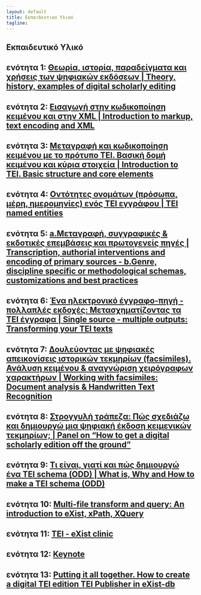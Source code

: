 ```yaml
---
layout: default
title: Εκπαιδευτικό Υλικό 
tagline: 
---
```


## Εκπαιδευτικό Υλικό 


## ενότητα 1: [Θεωρία, ιστορία, παραδείγματα και χρήσεις των ψηφιακών εκδόσεων | Theory, history, examples of digital scholarly editing]() 

## ενότητα 2: [Εισαγωγή στην κωδικοποίηση κειμένου και στην XML | Introduction to markup, text encoding and XML]()

## ενότητα 3: [Μεταγραφή και κωδικοποίηση κειμένου με το πρότυπο ΤΕΙ. Βασική δομή κειμένου και κύρια στοιχεία | Introduction to TEI. Basic structure and core elements]()

## ενότητα 4: [Οντότητες ονομάτων (πρόσωπα, μέρη, ημερομηνίες) ενός ΤΕΙ εγγράφου | TEI named entities]()

## ενότητα 5: [a.Μεταγραφή, συγγραφικές & εκδοτικές επεμβάσεις και πρωτογενείς πηγές | Transcription, authorial interventions and encoding of primary sources - b.Genre, discipline specific or methodological schemas, customizations and best practices]()

## ενότητα 6: [Ένα ηλεκτρονικό έγγραφο-πηγή - πολλαπλές εκδοχές: Μετασχηματίζοντας τα ΤΕΙ έγγραφα | Single source - multiple outputs: Transforming your TEI texts]()

## ενότητα 7: [Δουλεύοντας με ψηφιακές απεικονίσεις ιστορικών τεκμηρίων (facsimiles). Ανάλυση κειμένου & αναγνώριση χειρόγραφων χαρακτήρων | Working with facsimiles: Document analysis & Handwritten Text Recognition]()

## ενότητα 8: [ Στρογγυλή τράπεζα: Πώς σχεδιάζω και δημιουργώ μια ψηφιακή έκδοση κειμενικών τεκμηρίων; | Panel on “How to get a digital scholarly edition off the ground”]()

## ενότητα 9: [Τι είναι, γιατί και πώς δημιουργώ ένα TEI schema (ODD) | What is, Why  and How to make a TEI schema (ODD)]()

## ενότητα 10: [Multi-file transform and query: An introduction to eXist, xPath, XQuery]()

## ενότητα 11: [TEI - eXist clinic]()

## ενότητα 12: [Keynote]()

## ενότητα 13: [Putting it all together. How to create a digital TEI edition TEI Publisher in eXist-db]()

